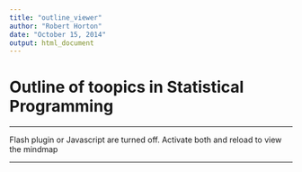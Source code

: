 ```yaml
---
title: "outline_viewer"
author: "Robert Horton"
date: "October 15, 2014"
output: html_document
---
```


# Outline of toopics in Statistical Programming
<hr />

<div id="flashcontent">
    Flash plugin or Javascript are turned off.
	Activate both  and reload to view the mindmap
</div>

<script type="text/javascript">
var fo = new FlashObject("./visorFreemind.swf", "visorFreeMind", "100%", "100%", 8, "#9999ff");
fo.addParam("quality", "high");
fo.addParam("bgcolor", "#ffffff");
fo.addParam("allowScriptAccess", "true");
fo.addVariable("openUrl", "_blank");
fo.addVariable("initLoadFile", "./Statistical_Computing.html_files/map.mm");
fo.addVariable("startCollapsedToLevel","5");
fo.write("flashcontent");
</script>

<hr />
